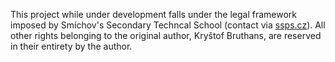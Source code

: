 This project while under development falls under the legal framework imposed by Smíchov's Secondary Techncal School (contact via [ssps.cz](https://www.ssps.cz/)). All other rights belonging to the original author, Kryštof Bruthans, are reserved in their entirety by the author.
